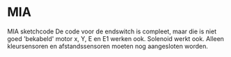 # MIA
MIA sketchcode
De code voor de endswitch is compleet, maar die is niet goed 'bekabeld'
motor x, Y, E en E1 werken ook.
Solenoid werkt ook.
Alleen kleursensoren en afstandssensoren moeten nog aangesloten worden.
